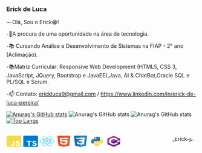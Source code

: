 ### Erick de Luca
~-Olá, Sou o Erick😁!

-🔎A procura de uma oportunidade na área de tecnologia.

-📚 Cursando Análise e Desenvolvimento de Sistemas na FIAP - 2° ano (Aclimação).

-📚Matriz Curricular: Responsive Web Development (HTML5, CSS 3, JavaScript, JQuery, Bootstrap e JavaEE),Java, AI & ChatBot,Oracle SQL e PL/SQL e Scrum.

-📫 Contato: erickluca9@gmail.com / https://www.linkedin.com/in/erick-de-luca-pereira/

[![Anurag's GitHub stats](https://github-readme-stats.vercel.app/api?username=ericklukz)](https://github.com/anuraghazra/github-readme-stats)
![Anurag's GitHub stats](https://github-readme-stats.vercel.app/api?username=ericklukz&show_icons=true)
![Anurag's GitHub stats](https://github-readme-stats.vercel.app/api?username=ericklukz&show_icons=true&theme=transparent)
[![Top Langs](https://github-readme-stats.vercel.app/api/top-langs/?username=ericklukz&layout=compact)](https://github.com/anuraghazra/github-readme-stats)

<div style="display: inline_block"><br>
  <img align="center" alt="Erick-Js" height="30" width="40" src="https://raw.githubusercontent.com/devicons/devicon/master/icons/javascript/javascript-plain.svg">
  <img align="center" alt="Erick-Ts" height="30" width="40" src="https://raw.githubusercontent.com/devicons/devicon/master/icons/typescript/typescript-plain.svg">
  <img align="center" alt="Erick-React" height="30" width="40" src="https://raw.githubusercontent.com/devicons/devicon/master/icons/react/react-original.svg">
  <img align="center" alt="Erick-HTML" height="30" width="40" src="https://raw.githubusercontent.com/devicons/devicon/master/icons/html5/html5-original.svg">
  <img align="center" alt="Erick-CSS" height="30" width="40" src="https://raw.githubusercontent.com/devicons/devicon/master/icons/css3/css3-original.svg">
  <img align="center" alt="Erick-Python" height="30" width="40" src="https://raw.githubusercontent.com/devicons/devicon/master/icons/python/python-original.svg">
  <img align="center" alt="Erick-Csharp" height="30" width="40" src="https://raw.githubusercontent.com/devicons/devicon/master/icons/csharp/csharp-original.svg">
  <img align="right" alt="Erick-pic" height="150" style="border-radius:50px;" src="https://media.discordapp.net/attachments/639956127056134178/890373478988013628/Publicacoes_Instagram_1_1.png?width=676&height=676">
</div>
